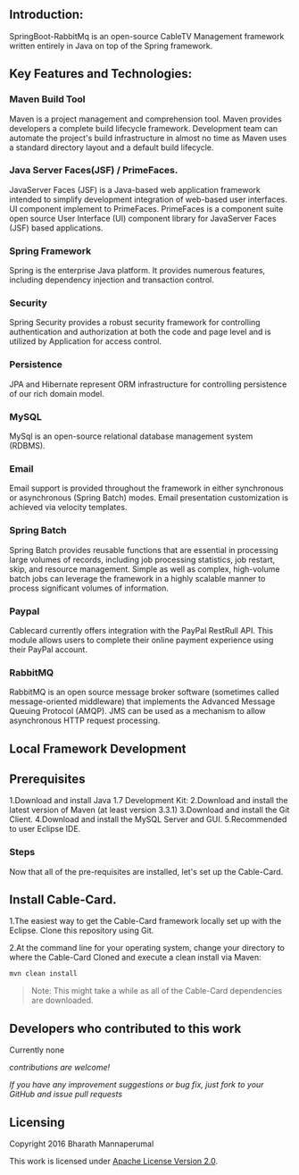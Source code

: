 
## Introduction:

 SpringBoot-RabbitMq is an open-source CableTV Management framework written entirely in Java on top of the Spring framework.

## Key Features and Technologies: 

### Maven Build Tool

Maven is a project management and comprehension tool. Maven provides developers a complete build lifecycle framework. Development team can automate the project's build infrastructure in almost no time as Maven uses a standard directory layout and a default build lifecycle. 

### Java Server Faces(JSF) / PrimeFaces.

JavaServer Faces (JSF) is a Java-based web application framework intended to simplify development integration of web-based user interfaces. UI component implement to  PrimeFaces. PrimeFaces is a component suite open source User Interface (UI) component library for JavaServer Faces (JSF) based applications.

### Spring Framework

Spring is the enterprise Java platform. It provides numerous features, including dependency injection and transaction control.

### Security

Spring Security provides a robust security framework for controlling authentication and authorization at both the code and page level and is utilized by Application for access control.

### Persistence

JPA and Hibernate represent ORM infrastructure for controlling persistence of our rich domain model.

### MySQL 

 MySql is an open-source relational database management system (RDBMS). 
 
### Email

Email support is provided throughout the framework in either synchronous or asynchronous (Spring Batch) modes. Email presentation customization is achieved via velocity templates.

### Spring Batch 

Spring Batch provides reusable functions that are essential in processing large volumes of records, including job processing statistics, job restart, skip, and resource management. Simple as well as complex, high-volume batch jobs can leverage the framework in a highly scalable manner to process significant volumes of information.

### Paypal 

Cablecard currently offers integration with the PayPal RestRull API. This module allows users to complete their online payment experience using their PayPal account.

### RabbitMQ 

RabbitMQ is an open source message broker software (sometimes called message-oriented middleware) that implements the Advanced Message Queuing Protocol (AMQP). JMS can be used as a mechanism to allow asynchronous HTTP request processing.


## Local Framework Development


## Prerequisites

1.Download and install Java 1.7 Development Kit: 
2.Download and install the latest version of Maven (at least version 3.3.1)
3.Download and install the Git Client.
4.Download and install the MySQL Server and GUI.
5.Recommended to user Eclipse IDE.

### Steps

Now that all of the pre-requisites are installed, let's set up the Cable-Card.

## Install Cable-Card.

1.The easiest way to get the Cable-Card framework locally set up with the Eclipse. Clone this repository using Git.

2.At the command line for your operating system, change your directory to where the Cable-Card Cloned and execute a clean install via Maven:


```sh
mvn clean install
```


> Note: This might take a while as all of the Cable-Card dependencies are downloaded.


## Developers who contributed to this work

Currently none

*contributions are welcome!* 

*If you have any improvement suggestions or bug fix, just fork to your GitHub and issue pull requests*

## Licensing

Copyright 2016 Bharath Mannaperumal

This work is licensed under <a rel="license" href="http://www.apache.org/licenses/LICENSE-2.0">Apache License Version 2.0</a>.








